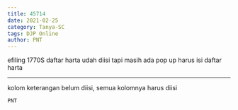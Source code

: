 ```yaml
---
title: 45714
date: 2021-02-25
category: Tanya-SC
tags: DJP Online
author: PNT
---
```


efiling 1770S daftar harta udah diisi tapi masih ada pop up harus isi daftar harta

---

kolom keterangan belum diisi, semua kolomnya harus diisi

`PNT`
